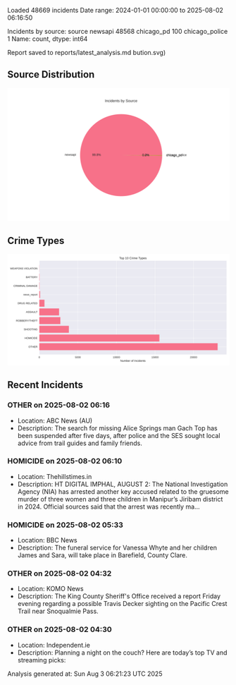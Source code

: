 
Loaded 48669 incidents
Date range: 2024-01-01 00:00:00 to 2025-08-02 06:16:50

Incidents by source:
source
newsapi           48568
chicago_pd          100
chicago_police        1
Name: count, dtype: int64

Report saved to reports/latest_analysis.md
bution.svg)

## Source Distribution
![Source Distribution](images/source_distribution.svg)

## Crime Types
![Crime Types](images/crime_types.svg)

## Recent Incidents

### OTHER on 2025-08-02 06:16
- Location: ABC News (AU)
- Description: The search for missing Alice Springs man Gach Top has been suspended after five days, after police and the SES sought local advice from trail guides and family friends.


### HOMICIDE on 2025-08-02 06:10
- Location: Thehillstimes.in
- Description: HT DIGITAL IMPHAL, AUGUST 2: The National Investigation Agency (NIA) has arrested another key accused related to the gruesome murder of three women and three children in Manipur’s Jiribam district in 2024. Official sources said that the arrest was recently ma…


### HOMICIDE on 2025-08-02 05:33
- Location: BBC News
- Description: The funeral service for Vanessa Whyte and her children James and Sara, will take place in Barefield, County Clare.


### OTHER on 2025-08-02 04:32
- Location: KOMO News
- Description: The King County Sheriff's Office received a report Friday evening regarding a possible Travis Decker sighting on the Pacific Crest Trail near Snoqualmie Pass.


### OTHER on 2025-08-02 04:30
- Location: Independent.ie
- Description: Planning a night on the couch? Here are today’s top TV and streaming picks:

Analysis generated at: Sun Aug  3 06:21:23 UTC 2025
